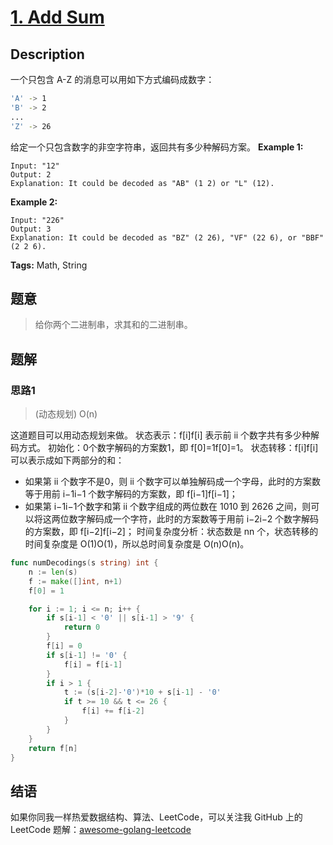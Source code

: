 # [1. Add Sum][title]

## Description
一个只包含 A-Z 的消息可以用如下方式编码成数字：
```bash
'A' -> 1
'B' -> 2
...
'Z' -> 26
```
给定一个只包含数字的非空字符串，返回共有多少种解码方案。
**Example 1:**

```
Input: "12"
Output: 2
Explanation: It could be decoded as "AB" (1 2) or "L" (12).
```

**Example 2:**

```
Input: "226"
Output: 3
Explanation: It could be decoded as "BZ" (2 26), "VF" (22 6), or "BBF" (2 2 6).
```

**Tags:** Math, String

## 题意
>给你两个二进制串，求其和的二进制串。

## 题解

### 思路1
> (动态规划) O(n)
>
这道题目可以用动态规划来做。
状态表示：f[i]f[i] 表示前 ii 个数字共有多少种解码方式。
初始化：0个数字解码的方案数1，即 f[0]=1f[0]=1。
状态转移：f[i]f[i] 可以表示成如下两部分的和：

- 如果第 ii 个数字不是0，则 ii 个数字可以单独解码成一个字母，此时的方案数等于用前 i−1i−1 个数字解码的方案数，即 f[i−1]f[i−1]；
- 如果第 i−1i−1个数字和第 ii 个数字组成的两位数在 1010 到 2626 之间，则可以将这两位数字解码成一个字符，此时的方案数等于用前 i−2i−2 个数字解码的方案数，即 f[i−2]f[i−2]；
时间复杂度分析：状态数是 nn 个，状态转移的时间复杂度是 O(1)O(1)，所以总时间复杂度是 O(n)O(n)。

```go
func numDecodings(s string) int {
	n := len(s)
	f := make([]int, n+1)
	f[0] = 1

	for i := 1; i <= n; i++ {
		if s[i-1] < '0' || s[i-1] > '9' {
			return 0
		}
		f[i] = 0
		if s[i-1] != '0' {
			f[i] = f[i-1]
		}
		if i > 1 {
			t := (s[i-2]-'0')*10 + s[i-1] - '0'
			if t >= 10 && t <= 26 {
				f[i] += f[i-2]
			}
		}
	}
	return f[n]
}
```

## 结语

如果你同我一样热爱数据结构、算法、LeetCode，可以关注我 GitHub 上的 LeetCode 题解：[awesome-golang-leetcode][me]

[title]: https://leetcode.com/problems/two-sum/description/
[me]: https://github.com/kylesliu/awesome-golang-leetcode
